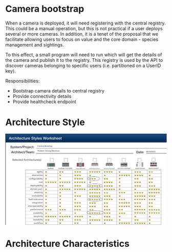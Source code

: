 # Camera bootstrap

When a camera is deployed, it will need registering with the central registry. This could be a manual operation,
but this is not practical if a user deploys several or more cameras. In addition, it is a tenet of the proposal
that we facilitate allowing users to focus on value and the core domain - species management and sightings.

To this effect, a small program will need to run which will get the details of the camera and publish it to the registry.
This registry is used by the API to discover cameras belonging to specific users (i.e. partitioned on a UserID key).

Responsibilities:
- Bootstrap camera details to central registry
- Provide connectivity details
- Provide healthcheck endpoint

# Architecture Style

![Camera Bootstrap](image-1.png)

# Architecture Characteristics

